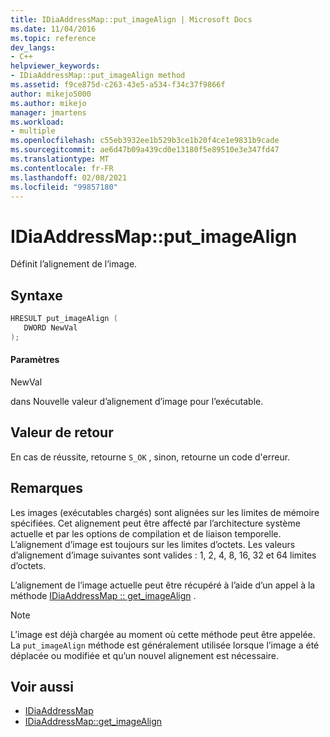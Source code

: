```yaml
---
title: IDiaAddressMap::put_imageAlign | Microsoft Docs
ms.date: 11/04/2016
ms.topic: reference
dev_langs:
- C++
helpviewer_keywords:
- IDiaAddressMap::put_imageAlign method
ms.assetid: f9ce875d-c263-43e5-a534-f34c37f9866f
author: mikejo5000
ms.author: mikejo
manager: jmartens
ms.workload:
- multiple
ms.openlocfilehash: c55eb3932ee1b529b3ce1b20f4ce1e9831b9cade
ms.sourcegitcommit: ae6d47b09a439cd0e13180f5e89510e3e347fd47
ms.translationtype: MT
ms.contentlocale: fr-FR
ms.lasthandoff: 02/08/2021
ms.locfileid: "99857180"
---
```

# <a name="idiaaddressmapput_imagealign"></a>IDiaAddressMap::put_imageAlign
Définit l’alignement de l’image.

## <a name="syntax"></a>Syntaxe

```C++
HRESULT put_imageAlign ( 
   DWORD NewVal
);
```

#### <a name="parameters"></a>Paramètres
 NewVal

dans Nouvelle valeur d’alignement d’image pour l’exécutable.

## <a name="return-value"></a>Valeur de retour
 En cas de réussite, retourne `S_OK` , sinon, retourne un code d'erreur.

## <a name="remarks"></a>Remarques
 Les images (exécutables chargés) sont alignées sur les limites de mémoire spécifiées. Cet alignement peut être affecté par l’architecture système actuelle et par les options de compilation et de liaison temporelle. L’alignement d’image est toujours sur les limites d’octets. Les valeurs d’alignement d’image suivantes sont valides : 1, 2, 4, 8, 16, 32 et 64 limites d’octets.

 L’alignement de l’image actuelle peut être récupéré à l’aide d’un appel à la méthode [IDiaAddressMap :: get_imageAlign](../../debugger/debug-interface-access/idiaaddressmap-get-imagealign.md) .

> [!NOTE]
> L’image est déjà chargée au moment où cette méthode peut être appelée. La `put_imageAlign` méthode est généralement utilisée lorsque l’image a été déplacée ou modifiée et qu’un nouvel alignement est nécessaire.

## <a name="see-also"></a>Voir aussi
- [IDiaAddressMap](../../debugger/debug-interface-access/idiaaddressmap.md)
- [IDiaAddressMap::get_imageAlign](../../debugger/debug-interface-access/idiaaddressmap-get-imagealign.md)